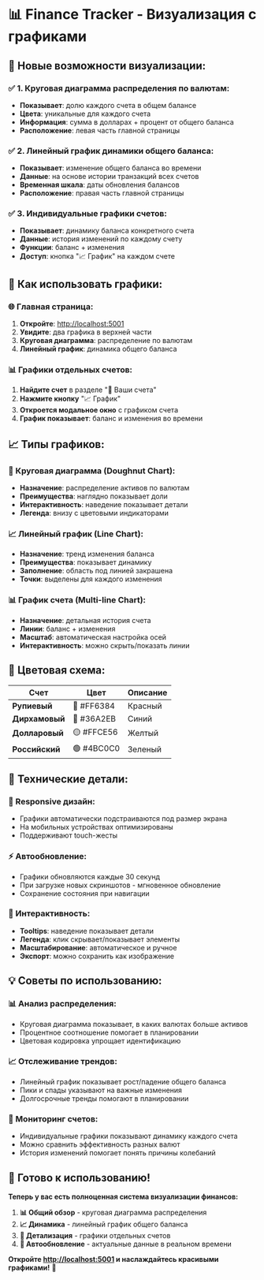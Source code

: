 # 📊 Finance Tracker - Визуализация с графиками

## 🎯 **Новые возможности визуализации:**

### ✅ **1. Круговая диаграмма распределения по валютам:**
- **Показывает**: долю каждого счета в общем балансе
- **Цвета**: уникальные для каждого счета
- **Информация**: сумма в долларах + процент от общего баланса
- **Расположение**: левая часть главной страницы

### ✅ **2. Линейный график динамики общего баланса:**
- **Показывает**: изменение общего баланса во времени
- **Данные**: на основе истории транзакций всех счетов
- **Временная шкала**: даты обновления балансов
- **Расположение**: правая часть главной страницы

### ✅ **3. Индивидуальные графики счетов:**
- **Показывает**: динамику баланса конкретного счета
- **Данные**: история изменений по каждому счету
- **Функции**: баланс + изменения
- **Доступ**: кнопка "📈 График" на каждом счете

## 🚀 **Как использовать графики:**

### **🌐 Главная страница:**
1. **Откройте**: [http://localhost:5001](http://localhost:5001)
2. **Увидите**: два графика в верхней части
3. **Круговая диаграмма**: распределение по валютам
4. **Линейный график**: динамика общего баланса

### **📊 Графики отдельных счетов:**
1. **Найдите счет** в разделе "🏦 Ваши счета"
2. **Нажмите кнопку** "📈 График"
3. **Откроется модальное окно** с графиком счета
4. **График показывает**: баланс и изменения во времени

## 📈 **Типы графиков:**

### **🔄 Круговая диаграмма (Doughnut Chart):**
- **Назначение**: распределение активов по валютам
- **Преимущества**: наглядно показывает доли
- **Интерактивность**: наведение показывает детали
- **Легенда**: внизу с цветовыми индикаторами

### **📈 Линейный график (Line Chart):**
- **Назначение**: тренд изменения баланса
- **Преимущества**: показывает динамику
- **Заполнение**: область под линией закрашена
- **Точки**: выделены для каждого изменения

### **📊 График счета (Multi-line Chart):**
- **Назначение**: детальная история счета
- **Линии**: баланс + изменения
- **Масштаб**: автоматическая настройка осей
- **Интерактивность**: можно скрыть/показать линии

## 🎨 **Цветовая схема:**

| Счет | Цвет | Описание |
|------|------|----------|
| **Рупиевый** | 🔴 #FF6384 | Красный |
| **Дирхамовый** | 🔵 #36A2EB | Синий |
| **Долларовый** | 🟡 #FFCE56 | Желтый |
| **Российский** | 🟢 #4BC0C0 | Зеленый |

## 🔧 **Технические детали:**

### **📱 Responsive дизайн:**
- Графики автоматически подстраиваются под размер экрана
- На мобильных устройствах оптимизированы
- Поддерживают touch-жесты

### **⚡ Автообновление:**
- Графики обновляются каждые 30 секунд
- При загрузке новых скриншотов - мгновенное обновление
- Сохранение состояния при навигации

### **🎯 Интерактивность:**
- **Tooltips**: наведение показывает детали
- **Легенда**: клик скрывает/показывает элементы
- **Масштабирование**: автоматическое и ручное
- **Экспорт**: можно сохранить как изображение

## 💡 **Советы по использованию:**

### **📊 Анализ распределения:**
- Круговая диаграмма показывает, в каких валютах больше активов
- Процентное соотношение помогает в планировании
- Цветовая кодировка упрощает идентификацию

### **📈 Отслеживание трендов:**
- Линейный график показывает рост/падение общего баланса
- Пики и спады указывают на важные изменения
- Долгосрочные тренды помогают в планировании

### **🏦 Мониторинг счетов:**
- Индивидуальные графики показывают динамику каждого счета
- Можно сравнить эффективность разных валют
- История изменений помогает понять причины колебаний

## 🚀 **Готово к использованию!**

**Теперь у вас есть полноценная система визуализации финансов:**

1. **📊 Общий обзор** - круговая диаграмма распределения
2. **📈 Динамика** - линейный график общего баланса  
3. **🏦 Детализация** - графики отдельных счетов
4. **🔄 Автообновление** - актуальные данные в реальном времени

**Откройте [http://localhost:5001](http://localhost:5001) и наслаждайтесь красивыми графиками!** 🎉 